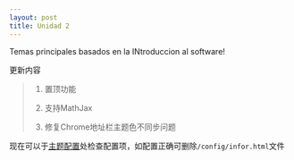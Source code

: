 ```yaml
---
layout: post
title: Unidad 2
---
```


Temas principales basados en la INtroduccion al software!

更新内容
> 1. 置顶功能
>
> 2. 支持MathJax
>
> 3. 修复Chrome地址栏主题色不同步问题

现在可以于[主题配置](/config/infor.html)处检查配置项，如配置正确可删除`/config/infor.html`文件
